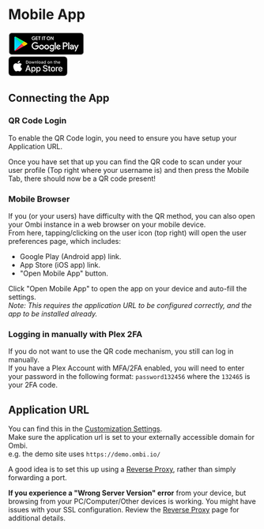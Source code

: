 # Mobile App

[![Android App](../assets/images/get_it_on_play_store.png)](https://play.google.com/store/apps/details?id=com.tidusjar.Ombi&hl=en_NZ&gl=US)  
[![iOS App](../assets/images/get_it_on_app_store.png)](https://apps.apple.com/us/app/ombi/id1335260043)

## Connecting the App

### QR Code Login

To enable the QR Code login, you need to ensure you have setup your Application URL.

Once you have set that up you can find the QR code to scan under your user profile (Top right where your username is) and then press the Mobile Tab, there should now be a QR code present!

### Mobile Browser

If you (or your users) have difficulty with the QR method, you can also open your Ombi instance in a web browser on your mobile device.  
From here, tapping/clicking on the user icon (top  right) will open the user preferences page, which includes:

* Google Play (Android app) link.
* App Store (iOS app) link.
* "Open Mobile App" button.

Click "Open Mobile App" to open the app on your device and auto-fill the settings.  
_Note: This requires the application URL to be configured correctly, and the app to be installed already._

### Logging in manually with Plex 2FA

If you do not want to use the QR code mechanism, you still can log in manually.  
If you have a Plex Account with MFA/2FA enabled, you will need to enter your password in the following format: `password132456` where the `132465` is your 2FA code.

## Application URL

You can find this in the [Customization Settings](../../settings/customization/#application-url).  
Make sure the application url is set to your externally accessible domain for Ombi.  
e.g. the demo site uses `https://demo.ombi.io/`  

A good idea is to set this up using a [Reverse Proxy](../../info/reverse-proxy), rather than simply forwarding a port.

**If you experience a "Wrong Server Version" error** from your device, but browsing from your PC/Computer/Other devices is working.  You might have issues with your SSL configuration.
Review the [Reverse Proxy](../../info/reverse-proxy) page for additional details.
